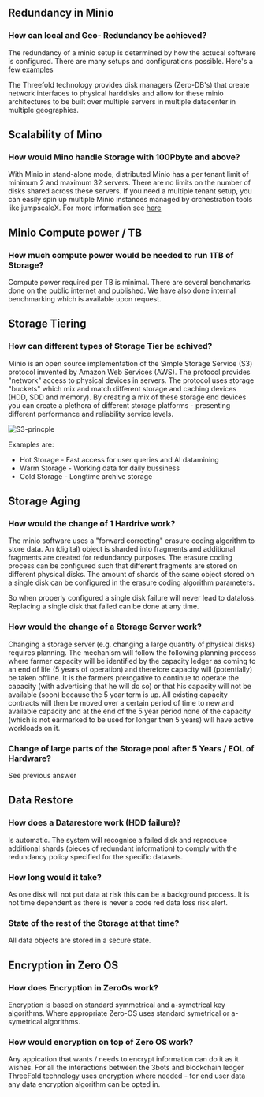 ## Redundancy in Minio

### How can local and Geo- Redundancy be achieved?
The redundancy of a minio setup is determined by how the actucal software is configured.  There are many setups and configurations possible.  Here's a few [examples](https://docs.minio.io/docs/multi-tenant-minio-deployment-guide.html)

The Threefold technology provides disk managers (Zero-DB's) that create network interfaces to physical harddisks and allow for these minio architectures to be built over multiple servers in multiple datacenter in multiple geographies.

## Scalability of Mino

### How would Mino handle Storage with 100Pbyte and above?
With Minio in stand-alone mode, distributed Minio has a per tenant limit of minimum 2 and maximum 32 servers. There are no limits on the number of disks shared across these servers. If you need a multiple tenant setup, you can easily spin up multiple Minio instances managed by orchestration tools like jumpscaleX.  For more information see [here](https://docs.minio.io/docs/distributed-minio-quickstart-guide)


## Minio Compute power / TB

### How much compute power would be needed to run 1TB of Storage?

Compute power required per TB is minimal. There are several benchmarks done on the public internet and [published](https://blog.minio.io/minio-benchmarks-with-cosbench-81704a8f0178).  We have also done internal benchmarking which is available upon request.

## Storage Tiering
  
### How can different types of Storage Tier be achived?
Minio is an open source implementation of the Simple Storage Service (S3) protocol imvented by Amazon Web Services (AWS). The protocol provides "network" access to physical devices in servers. The protocol uses storage "buckets" which mix and match different storage and caching devices (HDD, SDD and memory). By creating a mix of these storage end devices you can create a plethora of different storage platforms - presenting different performance and reliability service levels.

![S3-princple](../images/s3-principle.png)

Examples are:
- Hot Storage - Fast access for user queries and AI datamining
- Warm Storage - Working data for daily bussiness
- Cold Storage - Longtime archive storage 

## Storage Aging
  
### How would the change of 1 Hardrive work?
The minio software uses a "forward correcting" erasure coding algorithm to store data.  An (digital) object is sharded into fragments and additional fragments are created for redundancy purposes.  The erasure coding process can be configured such that different fragments are stored on different physical disks.  The amount of shards of the same object stored on a single disk can be configured in the erasure coding algorithm parameters.

So when properly configured a single disk failure will never lead to dataloss. Replacing a single disk that failed can be done at any time.

### How would the change of a Storage Server work?
Changing a storage server (e.g. changing a large quantity of physical disks) requires planning. The mechanism will follow the following planning process where farmer capacity will be identified by the capacity ledger as coming to an end of life (5 years of operation) and therefore capacity will (potentially) be taken offline.  It is the farmers prerogative to continue to operate the capacity (with advertising that he will do so) or that his capacity will not be available (soon) because the 5 year term is up.  All existing capacity contracts will then be moved over a certain period of time to new and available capacity and at the end of the 5 year period none of the capacity (which is not earmarked to be used for longer then 5 years) will have active workloads on it.

### Change of large parts of the Storage pool after 5 Years / EOL of Hardware?
See previous answer

## Data Restore 

### How does a Datarestore work (HDD failure)?

Is automatic. The system will recognise a failed disk and reproduce additional shards (pieces of redundant information) to comply with the redundancy policy specified for the specific datasets.

### How long would it take?

As one disk will not put data at risk this can be a background process.  It is not time dependent as there is never a code red data loss risk alert.

### State of the rest of the Storage at that time?

All data objects are stored in a secure state.

## Encryption in Zero OS

### How does Encryption in ZeroOs work?
Encryption is based on standard symmetrical and a-symetrical key algorithms.  Where appropriate Zero-OS uses standard symetrical or a-symetrical algorithms.

### How would encryption on top of Zero OS work?
Any appication that wants / needs to encrypt information can do it as it wishes.  For all the interactions between the 3bots and blockchain ledger ThreeFold technology uses encryption where needed - for end user data any data encryption algorithm can be opted in.
